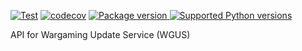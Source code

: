 [![Test](https://github.com/IzeBerg/wgus/actions/workflows/test.yml/badge.svg)](https://github.com/IzeBerg/wgus/actions/workflows/test.yml)
[![codecov](https://codecov.io/gh/IzeBerg/wgus/branch/main/graph/badge.svg?token=FMXTYNXAIH)](https://codecov.io/gh/IzeBerg/wgus)
<a href="https://pypi.org/project/wgus" target="_blank">
    <img src="https://img.shields.io/pypi/v/wgus?color=%2334D058&label=pypi%20package" alt="Package version">
</a>
<a href="https://pypi.org/project/wgus" target="_blank">
    <img src="https://img.shields.io/pypi/pyversions/wgus.svg?color=%2334D058" alt="Supported Python versions">
</a>

API for Wargaming Update Service (WGUS)